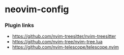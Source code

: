 # neovim-config

### Plugin links

* https://github.com/nvim-treesitter/nvim-treesitter
* https://github.com/nvim-tree/nvim-tree.lua
* https://github.com/nvim-telescope/telescope.nvim

